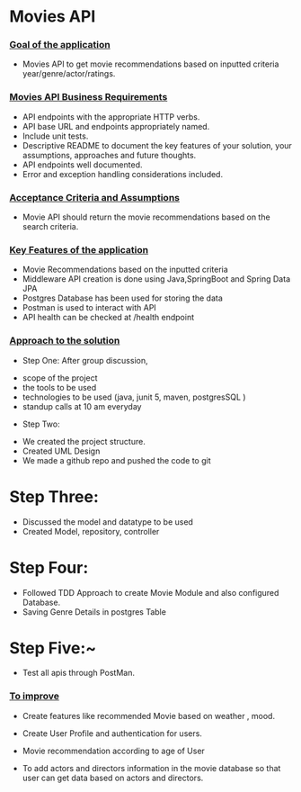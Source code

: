 # Movies API

### <ins>Goal of the application</ins>

- Movies API to get movie recommendations based on inputted criteria year/genre/actor/ratings.


### <ins>Movies API Business Requirements</ins>

- API endpoints with the appropriate HTTP verbs.
- API base URL and endpoints appropriately named.
- Include unit tests.
- Descriptive README to document the key features of your solution, your assumptions, approaches and future thoughts.
- API endpoints well documented.
- Error and exception handling considerations included.

### <ins>Acceptance Criteria and Assumptions</ins>

- Movie API should return the movie recommendations based on the search criteria.


### <ins>Key Features of the application</ins>

- Movie Recommendations based on the inputted criteria
- Middleware API creation is done using Java,SpringBoot and Spring Data JPA
- Postgres Database has been used for storing the data
- Postman is used to interact with API
- API health can be checked at /health endpoint


### <ins>Approach to the solution</ins>

- Step One:
  After group discussion,

 + scope of the project
 + the tools to be used 
 + technologies to be used (java, junit 5, maven, postgresSQL )
 + standup calls at 10 am everyday

- Step Two:

 + We created the project structure.
 + Created UML Design
 + We made a github repo and pushed the code to git 

# Step Three: #

 + Discussed the model and datatype to be used
 + Created Model, repository, controller

# Step Four: #

 - Followed TDD Approach to create Movie Module and also configured Database.
 - Saving Genre Details in postgres Table

# Step Five:~

 + Test all apis through PostMan.

### <ins> To improve </ins>

 - Create features like recommended Movie based on weather , mood.
  
 - Create User Profile and authentication for users.
  
 - Movie recommendation according to age of User
  
 - To add actors and directors information in the movie database so that user can get data based on actors and directors.

